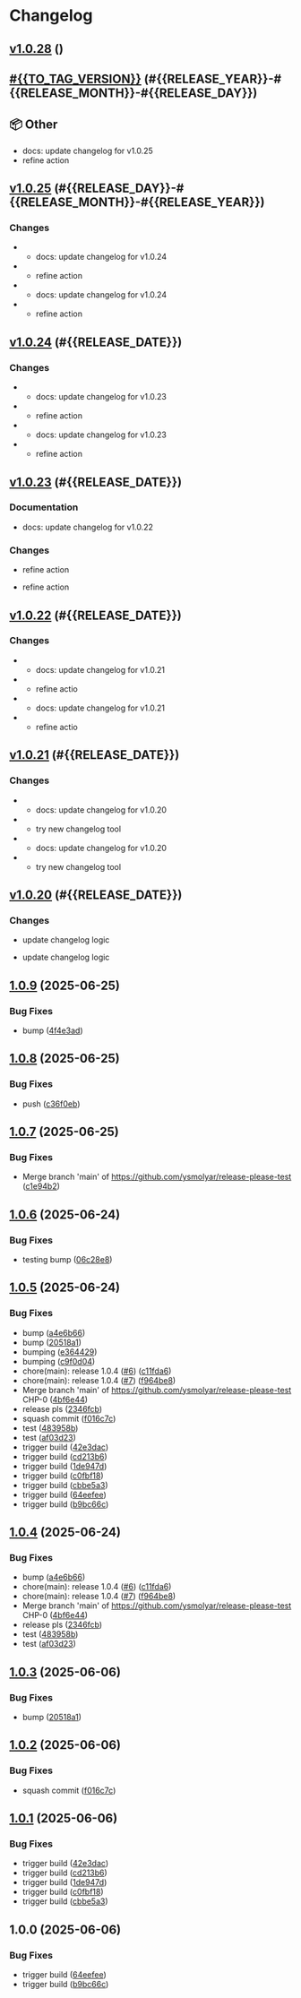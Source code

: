 # Changelog

## [v1.0.28](https://github.com/ysmolyar/release-please-test/compare/v1.0.27...v1.0.28) ()




## [#{{TO_TAG_VERSION}}](https://github.com/ysmolyar/release-please-test/compare/v1.0.26...v1.0.27) (#{{RELEASE_YEAR}}-#{{RELEASE_MONTH}}-#{{RELEASE_DAY}})




## 📦 Other

- docs: update changelog for v1.0.25
- refine action



## [v1.0.25](https://github.com/ysmolyar/release-please-test/compare/v1.0.24...v1.0.25) (#{{RELEASE_DAY}}-#{{RELEASE_MONTH}}-#{{RELEASE_YEAR}})

### Changes

- * docs: update changelog for v1.0.24
- * refine action



- * docs: update changelog for v1.0.24
- * refine action


## [v1.0.24](https://github.com/ysmolyar/release-please-test/compare/v1.0.23...v1.0.24) (#{{RELEASE_DATE}})

### Changes

- * docs: update changelog for v1.0.23
- * refine action



- * docs: update changelog for v1.0.23
- * refine action


## [v1.0.23](https://github.com/ysmolyar/release-please-test/compare/v1.0.22...v1.0.23) (#{{RELEASE_DATE}})

### Documentation

- docs: update changelog for v1.0.22

### Changes

- refine action



- refine action


## [v1.0.22](https://github.com/ysmolyar/release-please-test/compare/v1.0.21...v1.0.22) (#{{RELEASE_DATE}})

### Changes

- * docs: update changelog for v1.0.21
- * refine actio



- * docs: update changelog for v1.0.21
- * refine actio


## [v1.0.21](https://github.com/ysmolyar/release-please-test/compare/v1.0.20...v1.0.21) (#{{RELEASE_DATE}})

### Changes

- * docs: update changelog for v1.0.20
- * try new changelog tool



- * docs: update changelog for v1.0.20
- * try new changelog tool



## [v1.0.20](https://github.com/ysmolyar/release-please-test/compare/v1.0.19...v1.0.20) (#{{RELEASE_DATE}})

### Changes

- update changelog logic


- update changelog logic



## [1.0.9](https://github.com/ysmolyar/release-please-test/compare/v1.0.8...v1.0.9) (2025-06-25)


### Bug Fixes

* bump ([4f4e3ad](https://github.com/ysmolyar/release-please-test/commit/4f4e3ad467860939f3c8a394067857298d5549de))

## [1.0.8](https://github.com/ysmolyar/release-please-test/compare/v1.0.7...v1.0.8) (2025-06-25)


### Bug Fixes

* push ([c36f0eb](https://github.com/ysmolyar/release-please-test/commit/c36f0ebe8dbb9f6cceb5979c16df8ae6b2ecd8f7))

## [1.0.7](https://github.com/ysmolyar/release-please-test/compare/v1.0.6...v1.0.7) (2025-06-25)


### Bug Fixes

* Merge branch 'main' of https://github.com/ysmolyar/release-please-test ([c1e94b2](https://github.com/ysmolyar/release-please-test/commit/c1e94b2dba81f3d67990aea1286e2cf7a1b5e6b8))

## [1.0.6](https://github.com/ysmolyar/release-please-test/compare/v1.0.5...v1.0.6) (2025-06-24)


### Bug Fixes

* testing bump ([06c28e8](https://github.com/ysmolyar/release-please-test/commit/06c28e8d0734c381ea3bc10ed724a03a47acb716))

## [1.0.5](https://github.com/ysmolyar/release-please-test/compare/v1.0.4...v1.0.5) (2025-06-24)


### Bug Fixes

* bump ([a4e6b66](https://github.com/ysmolyar/release-please-test/commit/a4e6b668c228c09f8dbff9f4f4d581d2579c7f1c))
* bump ([20518a1](https://github.com/ysmolyar/release-please-test/commit/20518a1f3d265cf5325aa43f238e2f9ba3294cca))
* bumping ([e364429](https://github.com/ysmolyar/release-please-test/commit/e3644292eb80d5c5fcbe3f102922560f11d9f7ff))
* bumping ([c9f0d04](https://github.com/ysmolyar/release-please-test/commit/c9f0d046c79ce535fa7cc07c9bc786349d301195))
* chore(main): release 1.0.4 ([#6](https://github.com/ysmolyar/release-please-test/issues/6)) ([c11fda6](https://github.com/ysmolyar/release-please-test/commit/c11fda607aee1c458e719a36fce69b44de38eeed))
* chore(main): release 1.0.4 ([#7](https://github.com/ysmolyar/release-please-test/issues/7)) ([f964be8](https://github.com/ysmolyar/release-please-test/commit/f964be89bccb4bf1cffce13a088495fdd7ab33e2))
* Merge branch 'main' of https://github.com/ysmolyar/release-please-test CHP-0 ([4bf6e44](https://github.com/ysmolyar/release-please-test/commit/4bf6e44e11bd2a11682cb0c9d9b97770d7c65585))
* release pls ([2346fcb](https://github.com/ysmolyar/release-please-test/commit/2346fcbfa182a0e83bd19cd07ed4ede21dc12a05))
* squash commit ([f016c7c](https://github.com/ysmolyar/release-please-test/commit/f016c7c7aa2899f086051f9e00ccf8ab042fe0cb))
* test ([483958b](https://github.com/ysmolyar/release-please-test/commit/483958b13d5e3176c0624b3740b715e92fe23d15))
* test ([af03d23](https://github.com/ysmolyar/release-please-test/commit/af03d23d52879d1e2e7ee9d173cd3388f77b8e49))
* trigger build ([42e3dac](https://github.com/ysmolyar/release-please-test/commit/42e3dac64bd3df46067941e2bb727f193ab15ff3))
* trigger build ([cd213b6](https://github.com/ysmolyar/release-please-test/commit/cd213b6521c3dff133070ab42c8de4958e3328fb))
* trigger build ([1de947d](https://github.com/ysmolyar/release-please-test/commit/1de947db20b07e45cef5a9d913ccf5867f2c09d8))
* trigger build ([c0fbf18](https://github.com/ysmolyar/release-please-test/commit/c0fbf18062668b92a36e0385a92da7668ef97c71))
* trigger build ([cbbe5a3](https://github.com/ysmolyar/release-please-test/commit/cbbe5a3f2984b32d9fde6fd1b87ec93940785fdd))
* trigger build ([64eefee](https://github.com/ysmolyar/release-please-test/commit/64eefeeabfa21aa00d074484bb12f6b9cd679256))
* trigger build ([b9bc66c](https://github.com/ysmolyar/release-please-test/commit/b9bc66c14ff2de542a779f186b8bd271637169d4))

## [1.0.4](https://github.com/ysmolyar/release-please-test/compare/v1.0.3...v1.0.4) (2025-06-24)


### Bug Fixes

* bump ([a4e6b66](https://github.com/ysmolyar/release-please-test/commit/a4e6b668c228c09f8dbff9f4f4d581d2579c7f1c))
* chore(main): release 1.0.4 ([#6](https://github.com/ysmolyar/release-please-test/issues/6)) ([c11fda6](https://github.com/ysmolyar/release-please-test/commit/c11fda607aee1c458e719a36fce69b44de38eeed))
* chore(main): release 1.0.4 ([#7](https://github.com/ysmolyar/release-please-test/issues/7)) ([f964be8](https://github.com/ysmolyar/release-please-test/commit/f964be89bccb4bf1cffce13a088495fdd7ab33e2))
* Merge branch 'main' of https://github.com/ysmolyar/release-please-test CHP-0 ([4bf6e44](https://github.com/ysmolyar/release-please-test/commit/4bf6e44e11bd2a11682cb0c9d9b97770d7c65585))
* release pls ([2346fcb](https://github.com/ysmolyar/release-please-test/commit/2346fcbfa182a0e83bd19cd07ed4ede21dc12a05))
* test ([483958b](https://github.com/ysmolyar/release-please-test/commit/483958b13d5e3176c0624b3740b715e92fe23d15))
* test ([af03d23](https://github.com/ysmolyar/release-please-test/commit/af03d23d52879d1e2e7ee9d173cd3388f77b8e49))

## [1.0.3](https://github.com/ysmolyar/release-please-test/compare/v1.0.2...v1.0.3) (2025-06-06)


### Bug Fixes

* bump ([20518a1](https://github.com/ysmolyar/release-please-test/commit/20518a1f3d265cf5325aa43f238e2f9ba3294cca))

## [1.0.2](https://github.com/ysmolyar/release-please-test/compare/v1.0.1...v1.0.2) (2025-06-06)


### Bug Fixes

* squash commit ([f016c7c](https://github.com/ysmolyar/release-please-test/commit/f016c7c7aa2899f086051f9e00ccf8ab042fe0cb))

## [1.0.1](https://github.com/ysmolyar/release-please-test/compare/v1.0.0...v1.0.1) (2025-06-06)


### Bug Fixes

* trigger build ([42e3dac](https://github.com/ysmolyar/release-please-test/commit/42e3dac64bd3df46067941e2bb727f193ab15ff3))
* trigger build ([cd213b6](https://github.com/ysmolyar/release-please-test/commit/cd213b6521c3dff133070ab42c8de4958e3328fb))
* trigger build ([1de947d](https://github.com/ysmolyar/release-please-test/commit/1de947db20b07e45cef5a9d913ccf5867f2c09d8))
* trigger build ([c0fbf18](https://github.com/ysmolyar/release-please-test/commit/c0fbf18062668b92a36e0385a92da7668ef97c71))
* trigger build ([cbbe5a3](https://github.com/ysmolyar/release-please-test/commit/cbbe5a3f2984b32d9fde6fd1b87ec93940785fdd))

## 1.0.0 (2025-06-06)


### Bug Fixes

* trigger build ([64eefee](https://github.com/ysmolyar/release-please-test/commit/64eefeeabfa21aa00d074484bb12f6b9cd679256))
* trigger build ([b9bc66c](https://github.com/ysmolyar/release-please-test/commit/b9bc66c14ff2de542a779f186b8bd271637169d4))
